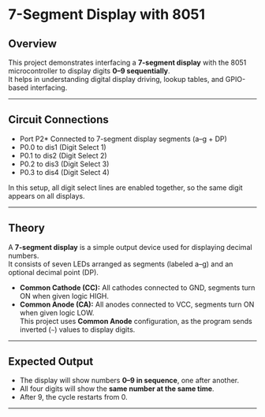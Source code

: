 # **7-Segment Display with 8051**

## Overview
This project demonstrates interfacing a **7-segment display** with the 8051 microcontroller to display digits **0–9 sequentially**.  
It helps in understanding digital display driving, lookup tables, and GPIO-based interfacing.

---

## Circuit Connections
* Port P2* Connected to 7-segment display segments (a–g + DP)  
* P0.0 to dis1 (Digit Select 1)  
* P0.1 to dis2 (Digit Select 2)  
* P0.2 to dis3 (Digit Select 3)  
* P0.3 to dis4 (Digit Select 4)  

In this setup, all digit select lines are enabled together, so the same digit appears on all displays.  

---

## Theory  
A **7-segment display** is a simple output device used for displaying decimal numbers.  
It consists of seven LEDs arranged as segments (labeled a–g) and an optional decimal point (DP).  

- **Common Cathode (CC):** All cathodes connected to GND, segments turn ON when given logic HIGH.  
- **Common Anode (CA):** All anodes connected to VCC, segments turn ON when given logic LOW.  
This project uses **Common Anode** configuration, as the program sends inverted (`~`) values to display digits.

---

## Expected Output
- The display will show numbers **0–9 in sequence**, one after another.  
- All four digits will show the **same number at the same time**.  
- After 9, the cycle restarts from 0.  
---
